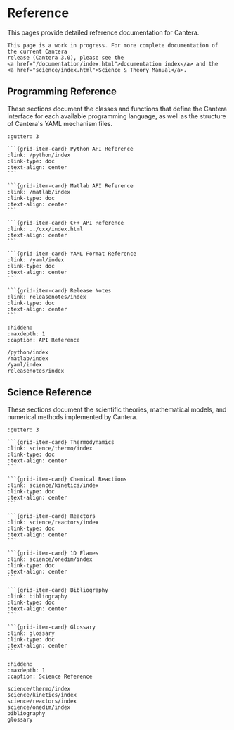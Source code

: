 
# Reference

This pages provide detailed reference documentation for Cantera.

```{caution}
This page is a work in progress. For more complete documentation of the current Cantera
release (Cantera 3.0), please see the
<a href="/documentation/index.html">documentation index</a> and the
<a href="science/index.html">Science & Theory Manual</a>.
```

## Programming Reference

These sections document the classes and functions that define the Cantera interface for
each available programming language, as well as the structure of Cantera's YAML
mechanism files.

````{grid} 2
:gutter: 3

```{grid-item-card} Python API Reference
:link: /python/index
:link-type: doc
:text-align: center
```

```{grid-item-card} Matlab API Reference
:link: /matlab/index
:link-type: doc
:text-align: center
```

```{grid-item-card} C++ API Reference
:link: ../cxx/index.html
:text-align: center
```

```{grid-item-card} YAML Format Reference
:link: /yaml/index
:link-type: doc
:text-align: center
```

```{grid-item-card} Release Notes
:link: releasenotes/index
:link-type: doc
:text-align: center
```

````

```{toctree}
:hidden:
:maxdepth: 1
:caption: API Reference

/python/index
/matlab/index
/yaml/index
releasenotes/index
```

## Science Reference

These sections document the scientific theories, mathematical models, and numerical
methods implemented by Cantera.

````{grid} 2
:gutter: 3

```{grid-item-card} Thermodynamics
:link: science/thermo/index
:link-type: doc
:text-align: center
```

```{grid-item-card} Chemical Reactions
:link: science/kinetics/index
:link-type: doc
:text-align: center
```

```{grid-item-card} Reactors
:link: science/reactors/index
:link-type: doc
:text-align: center
```

```{grid-item-card} 1D Flames
:link: science/onedim/index
:link-type: doc
:text-align: center
```

```{grid-item-card} Bibliography
:link: bibliography
:link-type: doc
:text-align: center
```

```{grid-item-card} Glossary
:link: glossary
:link-type: doc
:text-align: center
```

````

```{toctree}
:hidden:
:maxdepth: 1
:caption: Science Reference

science/thermo/index
science/kinetics/index
science/reactors/index
science/onedim/index
bibliography
glossary
```
